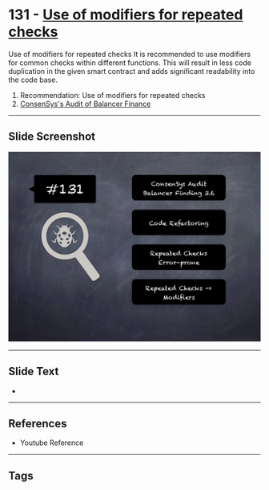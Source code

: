 
# 131 - [Use of modifiers for repeated checks](./Use%20of%20modifiers%20for%20repeated%20checks.md)

Use of modifiers for repeated checks It is recommended to use modifiers for common checks within different functions. This will result in less code duplication in the given smart contract and adds significant readability into the code base.


1. Recommendation: Use of modifiers for repeated checks
2. [ConsenSys's Audit of Balancer Finance](https://consensys.net/diligence/audits/2020/05/balancer-finance/#use-of-modifiers-for-repeated-checks)


___
## Slide Screenshot
![131.png](../../images/8.%20Audit%20Findings%20201/131.png)
___
## Slide Text
- 
___
## References
- Youtube Reference
___
## Tags

